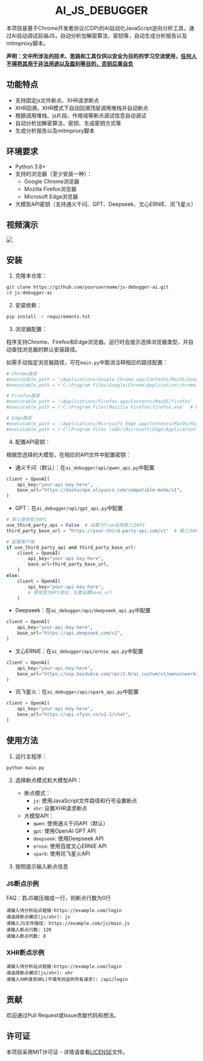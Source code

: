 # <h1 align="center">AI_JS_DEBUGGER</h1>

本项目是基于Chrome开发者协议(CDP)的AI自动化JavaScript逆向分析工具，通过AI自动调试前端JS，自动分析加解密算法、密钥等，自动生成分析报告以及mitmproxy脚本。

**声明：文中所涉及的技术、思路和工具仅供以安全为目的的学习交流使用，<u>任何人不得将其用于非法用途以及盈利等目的，否则后果自负</u>** 

## 功能特点

- 支持固定js文件断点、XHR请求断点
- XHR回溯，XHR模式下自动回溯顶层调用堆栈并自动断点
- 根据调用堆栈、js片段、作用域等断点调试信息自动调试
- 自动分析加解密算法、密钥、生成密钥方式等
- 生成分析报告以及mitmproxy脚本

## 环境要求

- Python 3.8+
- 支持的浏览器（至少安装一种）：
  - Google Chrome浏览器
  - Mozilla Firefox浏览器
  - Microsoft Edge浏览器
- 大模型API密钥（支持通义千问、GPT、Deepseek、文心ERNIE、讯飞星火）

## 视频演示

[![](https://i.postimg.cc/0ycFpTyJ/i-Shot-2025-03-18-11-41-01.png)](https://player.bilibili.com/player.html?isOutside=true&aid=114181269363837&bvid=BV1kPXGYVEkj&cid=28924709737&p=1)

## 安装

1. 克隆本仓库：

```bash
git clone https://github.com/yourusername/js-debugger-ai.git
cd js-debugger-ai
```

2. 安装依赖：

```bash
pip install -r requirements.txt
```

3. 浏览器配置：

程序支持Chrome、Firefox和Edge浏览器。运行时会提示选择浏览器类型，并自动查找浏览器的默认安装路径。

如需手动指定浏览器路径，可在`main.py`中取消注释相应的路径配置：

```Python
# Chrome路径
#executable_path = '/Applications/Google Chrome.app/Contents/MacOS/Google Chrome'  # macOS路径
#executable_path = r'C:\Program Files\Google\Chrome\Application\chrome.exe'  # Windows路径

# Firefox路径
#executable_path = '/Applications/Firefox.app/Contents/MacOS/firefox'  # macOS路径
#executable_path = r'C:\Program Files\Mozilla Firefox\firefox.exe'  # Windows路径

# Edge路径
#executable_path = '/Applications/Microsoft Edge.app/Contents/MacOS/Microsoft Edge'  # macOS路径
#executable_path = r'C:\Program Files (x86)\Microsoft\Edge\Application\msedge.exe'  # Windows路径
```

4. 配置API密钥：

根据您选择的大模型，在相应的API文件中配置密钥：

- 通义千问（默认）：在`ai_debugger/api/qwen_api.py`中配置
```python
client = OpenAI(
    api_key="your-api-key-here",
    base_url="https://dashscope.aliyuncs.com/compatible-mode/v1",
)
```

- GPT：在`ai_debugger/api/gpt_api.py`中配置
```python
# 默认使用官方API
use_third_party_api = False  # 设置为True启用第三方API
third_party_base_url = "https://your-third-party-api.com/v1"  # 第三方API地址

# 配置客户端
if use_third_party_api and third_party_base_url:
    client = OpenAI(
        api_key="your-api-key-here",
        base_url=third_party_base_url,
    )
else:
    client = OpenAI(
        api_key="your-api-key-here",
        # 使用官方API地址，无需设置base_url
    )
```

- Deepseek：在`ai_debugger/api/deepseek_api.py`中配置
```python
client = OpenAI(
    api_key="your-api-key-here",
    base_url="https://api.deepseek.com/v1",
)
```

- 文心ERNIE：在`ai_debugger/api/ernie_api.py`中配置
```python
client = OpenAI(
    api_key="your-api-key-here",
    base_url="https://aip.baidubce.com/rpc/2.0/ai_custom/v1/wenxinworkshop/chat/completions",
)
```

- 讯飞星火：在`ai_debugger/api/spark_api.py`中配置
```python
client = OpenAI(
    api_key="your-api-key-here",
    base_url="https://api.xfyun.cn/v2.1/chat",
)
```

## 使用方法

1. 运行主程序：

```bash
python main.py
```

2. 选择断点模式和大模型API：
   - 断点模式：
     - `js`: 使用JavaScript文件路径和行号设置断点
     - `xhr`: 设置XHR请求断点
   - 大模型API：
     - `qwen`: 使用通义千问API（默认）
     - `gpt`: 使用OpenAI GPT API
     - `deepseek`: 使用Deepseek API
     - `ernie`: 使用百度文心ERNIE API
     - `spark`: 使用讯飞星火API

3. 按照提示输入断点信息

### JS断点示例

FAQ：若JS被压缩成一行，则断点行数为0行
```
请输入待分析站点链接:https://example.com/login
请选择断点模式(js/xhr): js
请输入JS文件路径: https://example.com/js/main.js
请输入断点行数: 120
请输入断点列数: 0
```

### XHR断点示例

```
请输入待分析站点链接:https://example.com/login
请选择断点模式(js/xhr): xhr
请输入XHR请求URL(不填写则监听所有请求): /api/login
```

## 贡献

欢迎通过Pull Request或Issue贡献代码和想法。

## 许可证

本项目采用MIT许可证 - 详情请查看[LICENSE](LICENSE)文件。
